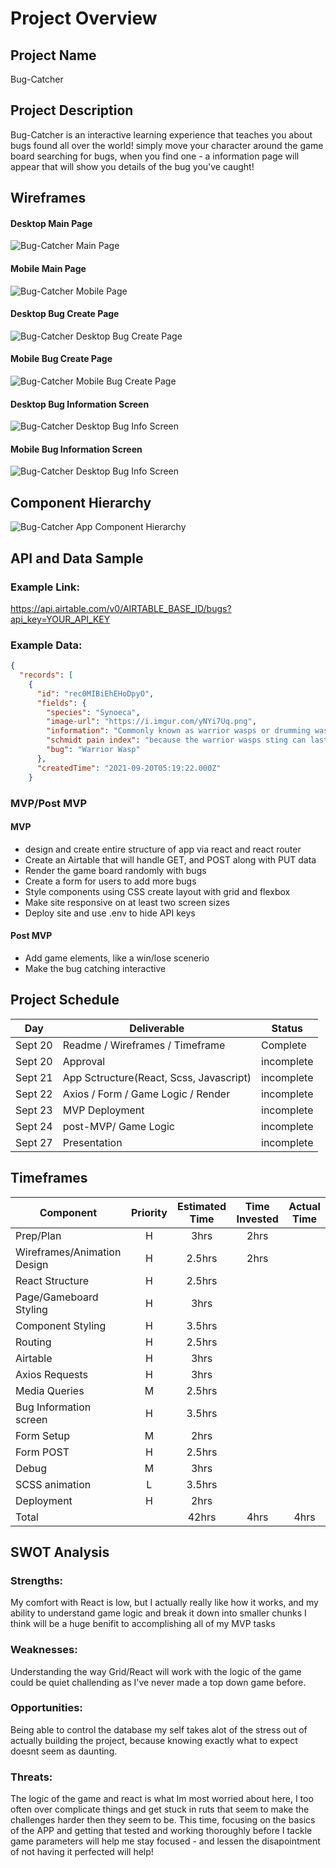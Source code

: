 # Project Overview

## Project Name

Bug-Catcher

## Project Description

Bug-Catcher is an interactive learning experience that teaches you about bugs found all over the world! simply move your character around the game board searching for bugs, when you find one - a information page will appear that will show you details of the bug you've caught! 


## Wireframes



#### Desktop Main Page
![Bug-Catcher Main Page](https://i.imgur.com/WgEPBv6.png)

#### Mobile Main Page
![Bug-Catcher Mobile Page](https://i.imgur.com/0G40Ohg.png)

#### Desktop Bug Create Page
![Bug-Catcher Desktop Bug Create Page](https://i.imgur.com/XfrOAKr.png)

#### Mobile Bug Create Page
![Bug-Catcher Mobile Bug Create Page](https://i.imgur.com/9xxH5Gt.png)

#### Desktop Bug Information Screen
![Bug-Catcher Desktop Bug Info Screen](https://i.imgur.com/otJwrXH.png)

#### Mobile Bug Information Screen
![Bug-Catcher Desktop Bug Info Screen](https://i.imgur.com/xvUhqVS.png)

## Component Hierarchy

![Bug-Catcher App Component Hierarchy](https://i.imgur.com/TBmKxhE.png)

## API and Data Sample

### Example Link:

https://api.airtable.com/v0/AIRTABLE_BASE_ID/bugs?api_key=YOUR_API_KEY

### Example Data:

```json
{
  "records": [
    {
      "id": "rec0MIBiEhEHoDpyO",
      "fields": {
        "species": "Synoeca",
        "image-url": "https://i.imgur.com/yNYi7Uq.png",
        "information": "Commonly known as warrior wasps or drumming wasps, they are known for their aggressive behavior, a threat display consisting of multiple insects guarding a nest beating their wings in a synchronized fashion, and an extremely painful sting.",
        "schmidt pain index": "because the warrior wasps sting can last up to 150 minutes, it is ranked as the second most painful sting on the Schmidt pain index! Ouch!!",
        "bug": "Warrior Wasp"
      },
      "createdTime": "2021-09-20T05:19:22.000Z"
    }
```

### MVP/Post MVP

#### MVP

- design and create entire structure of app via react and react router
- Create an Airtable that will handle GET, and POST along with PUT data 
- Render the game board randomly with bugs
- Create a form for users to add more bugs
- Style components using CSS create layout with grid and flexbox
- Make site responsive on at least two screen sizes
- Deploy site and use .env to hide API keys

#### Post MVP

- Add game elements, like a win/lose scenerio
- Make the bug catching interactive 

## Project Schedule

| Day        | Deliverable                                   | Status   |
| ---------- | --------------------------------------------- | -------- |
| Sept 20    | Readme / Wireframes / Timeframe               | Complete |
| Sept 20    | Approval                                      |incomplete|
| Sept 21    | App Sctructure(React, Scss, Javascript)       |incomplete|
| Sept 22    | Axios / Form / Game Logic / Render            |incomplete|
| Sept 23    | MVP Deployment                                |incomplete|
| Sept 24    | post-MVP/ Game Logic                          |incomplete|
| Sept 27    | Presentation                                  |incomplete|      
## Timeframes

| Component                     | Priority | Estimated Time | Time Invested | Actual Time |
| ----------------------------- | :------: | :------------: | :-----------: | :---------: |
| Prep/Plan                     |    H     |     3hrs       |     2hrs      |             |
| Wireframes/Animation Design   |    H     |     2.5hrs     |     2hrs      |             |
| React Structure               |    H     |     2.5hrs     |               |             |
| Page/Gameboard Styling        |    H     |     3hrs       |               |             |
| Component Styling             |    H     |     3.5hrs     |               |             |
| Routing                       |    H     |     2.5hrs     |               |             |
| Airtable                      |    H     |     3hrs       |               |             |
| Axios Requests                |    H     |     3hrs       |               |             |
| Media Queries                 |    M     |     2.5hrs     |               |             |  
| Bug Information screen        |    H     |     3.5hrs     |               |             |
| Form Setup                    |    M     |     2hrs       |               |             |
| Form POST                     |    H     |     2.5hrs     |               |             |
| Debug                         |    M     |     3hrs       |               |             |
| SCSS animation                |    L     |     3.5hrs     |               |             |
|Deployment                     |    H     |     2hrs       |               |             |
| Total                         |          |     42hrs      |     4hrs      |    4hrs     |

## SWOT Analysis

### Strengths:

My comfort with React is low, but I actually really like how it works,  and my ability to understand game logic and break it down into smaller chunks I think will be a huge benifit to accomplishing all of my MVP tasks 

### Weaknesses:

Understanding the way Grid/React will work with the logic of the game could be quiet challending as I've never made a top down game before.

### Opportunities:

Being able to control the database my self takes alot of the stress out of actually building the project, because knowing exactly what to expect doesnt seem as daunting. 

### Threats:

The logic of the game and react is what Im most worried about here, I too often over complicate things and get stuck in ruts that seem to make the challenges harder then they seem to be. This time, focusing on the basics of the APP and getting that tested and working thoroughly before I tackle game parameters will help me stay focused - and lessen the disapointment of not having it perfected will help!